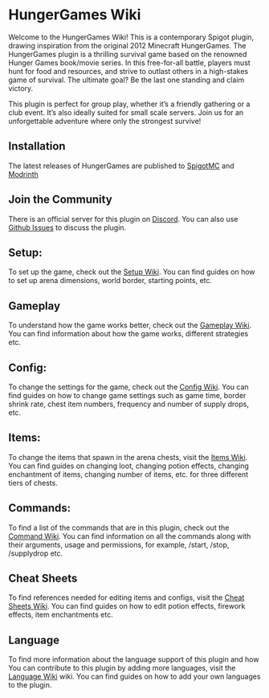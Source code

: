 # HungerGames Wiki

Welcome to the HungerGames Wiki! This is a contemporary Spigot plugin, drawing inspiration from the original 2012 Minecraft HungerGames. The HungerGames plugin is a thrilling survival game based on the renowned Hunger Games book/movie series. In this free-for-all battle, players must hunt for food and resources, and strive to outlast others in a high-stakes game of survival. The ultimate goal? Be the last one standing and claim victory.

This plugin is perfect for group play, whether it’s a friendly gathering or a club event. It’s also ideally suited for small scale servers. Join us for an unforgettable adventure where only the strongest survive!

## Installation
The latest releases of HungerGames are published to [SpigotMC](https://www.spigotmc.org/resources/hunger-games.111936/) and [Modrinth](https://modrinth.com/plugin/hungergames)

## Join the Community
There is an official server for this plugin on [Discord](https://discord.gg/qcRfPHnZtp). You can also use [Github Issues](https://github.com/Ayman-Isam/Hunger-Games/issues) to discuss the plugin.

## Setup: 
To set up the game, check out the [Setup Wiki](https://github.com/Ayman-Isam/Hunger-Games/wiki/Setup). You can find guides on how to set up arena dimensions, world border, starting points, etc.

## Gameplay
To understand how the game works better, check out the [Gameplay Wiki](https://github.com/Ayman-Isam/Hunger-Games/wiki/Gameplay). You can find information about how the game works, different strategies etc.

## Config: 
To change the settings for the game, check out the [Config Wiki](https://github.com/Ayman-Isam/Ayman-Isam/Hunger-Games/wiki/Config). You can find guides on how to change game settings such as game time, border shrink rate, chest item numbers, frequency and number of supply drops, etc.

## Items:
To change the items that spawn in the arena chests, visit the [Items Wiki](https://github.com/Ayman-Isam/Hunger-Games/wiki/Items). You can find guides on changing loot, changing potion effects, changing enchantment of items, changing number of items, etc. for three different tiers of chests.

## Commands:
To find a list of the commands that are in this plugin, check out the [Command Wiki](https://github.com/Ayman-Isam/Hunger-Games/wiki/Commands). You can find information on all the commands along with their arguments, usage and permissions, for example, /start, /stop, /supplydrop etc.

## Cheat Sheets
To find references needed for editing items and configs, visit the [Cheat Sheets Wiki](https://github.com/Ayman-Isam/Hunger-Games/wiki/Cheat-Sheets). You can find guides on how to edit potion effects, firework effects, item enchantments etc. 

## Language
To find more information about the language support of this plugin and how You can contribute to this plugin by adding more languages, visit the [Language Wiki](https://github.com/Ayman-Isam/Hunger-Games/wiki/Language) wiki. You can find guides on how to add your own languages to the plugin.

